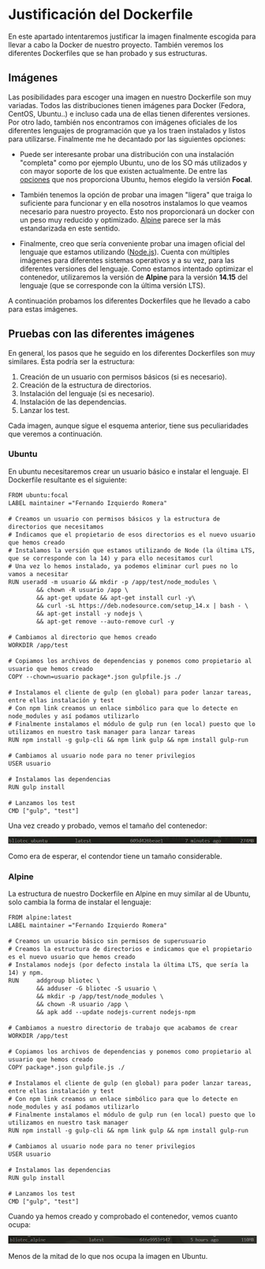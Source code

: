 # Justificación del Dockerfile
En este apartado intentaremos justificar la imagen finalmente escogida para llevar a cabo la Docker de nuestro proyecto. También veremos los diferentes Dockerfiles que se han probado y sus estructuras.

## Imágenes
Las posibilidades para escoger una imagen en nuestro Dockerfile son muy variadas. Todos las distribuciones tienen imágenes para Docker (Fedora, CentOS, Ubuntu..) e incluso cada una de ellas tienen diferentes versiones. Por otro lado, también nos encontramos con imágenes oficiales de los diferentes lenguajes de programación que ya los traen instalados y listos para utilizarse. Finalmente me he decantado por las siguientes opciones:

-  Puede ser interesante probar una distribución con una instalación "completa" como por ejemplo Ubuntu, uno de los SO más utilizados y con mayor soporte de los que existen actualmente. De entre las [opciones](https://hub.docker.com/_/ubuntu) que nos proporciona Ubuntu, hemos elegido la versión **Focal**.

- También tenemos la opción de probar una imagen "ligera" que traiga lo suficiente para funcionar y en ella nosotros instalamos lo que veamos necesario para nuestro proyecto. Esto nos proporcionará un docker con un peso muy reducido y optimizado. [Alpine](https://hub.docker.com/_/alpine) parece ser la más estandarizada en este sentido.

- Finalmente, creo que sería conveniente probar una imagen oficial del lenguaje que estamos utilizando ([Node.js](https://hub.docker.com/_/node)). Cuenta con múltiples imágenes para diferentes sistemas operativos y a su vez, para las diferentes versiones del lenguaje. Como estamos intentado optimizar el contenedor, utilizaremos la versión de **Alpine** para la versión **14.15** del lenguaje (que se corresponde con la última versión LTS).

A continuación probamos los diferentes Dockerfiles que he llevado a cabo para estas imágenes.

## Pruebas con las diferentes imágenes
En general, los pasos que he seguido en los diferentes Dockerfiles son muy similares. Esta podría ser la estructura:

1. Creación de un usuario con permisos básicos (si es necesario).
2. Creación de la estructura de directorios.
3. Instalación del lenguaje (si es necesario).
4. Instalación de las dependencias.
5. Lanzar los test.

Cada imagen, aunque sigue el esquema anterior, tiene sus peculiaridades que veremos a continuación.

### Ubuntu
En ubuntu necesitaremos crear un usuario básico e instalar el lenguaje. El Dockerfile resultante es el siguiente:

```
FROM ubuntu:focal
LABEL maintainer ="Fernando Izquierdo Romera"

# Creamos un usuario con permisos básicos y la estructura de directorios que necesitamos
# Indicamos que el propietario de esos directorios es el nuevo usuario que hemos creado
# Instalamos la versión que estamos utilizando de Node (la última LTS, que se corresponde con la 14) y para ello necesitamos curl
# Una vez lo hemos instalado, ya podemos eliminar curl pues no lo vamos a necesitar
RUN useradd -m usuario && mkdir -p /app/test/node_modules \
        && chown -R usuario /app \
        && apt-get update && apt-get install curl -y\
        && curl -sL https://deb.nodesource.com/setup_14.x | bash - \
        && apt-get install -y nodejs \
        && apt-get remove --auto-remove curl -y

# Cambiamos al directorio que hemos creado
WORKDIR /app/test

# Copiamos los archivos de dependencias y ponemos como propietario al usuario que hemos creado
COPY --chown=usuario package*.json gulpfile.js ./

# Instalamos el cliente de gulp (en global) para poder lanzar tareas, entre ellas instalación y test
# Con npm link creamos un enlace simbólico para que lo detecte en node_modules y así podamos utilizarlo
# Finalmente instalamos el módulo de gulp run (en local) puesto que lo utilizamos en nuestro task manager para lanzar tareas
RUN npm install -g gulp-cli && npm link gulp && npm install gulp-run

# Cambiamos al usuario node para no tener privilegios
USER usuario

# Instalamos las dependencias
RUN gulp install

# Lanzamos los test
CMD ["gulp", "test"]
```

Una vez creado y probado, vemos el tamaño del contenedor:

![Size ubuntu](./docker_img/ubuntu.png)

Como era de esperar, el contendor tiene un tamaño considerable.

### Alpine
La estructura de nuestro Dockerfile en Alpine en muy similar al de Ubuntu, solo cambia la forma de instalar el lenguaje:

```
FROM alpine:latest
LABEL maintainer ="Fernando Izquierdo Romera"

# Creamos un usuario básico sin permisos de superusuario
# Creamos la estructura de directorios e indicamos que el propietario es el nuevo usuario que hemos creado
# Instalamos nodejs (por defecto instala la última LTS, que sería la 14) y npm. 
RUN     addgroup bliotec \
        && adduser -G bliotec -S usuario \
        && mkdir -p /app/test/node_modules \
        && chown -R usuario /app \
        && apk add --update nodejs-current nodejs-npm

# Cambiamos a nuestro directorio de trabajo que acabamos de crear
WORKDIR /app/test

# Copiamos los archivos de dependencias y ponemos como propietario al usuario que hemos creado
COPY package*.json gulpfile.js ./

# Instalamos el cliente de gulp (en global) para poder lanzar tareas, entre ellas instalación y test
# Con npm link creamos un enlace simbólico para que lo detecte en node_modules y así podamos utilizarlo
# Finalmente instalamos el módulo de gulp run (en local) puesto que lo utilizamos en nuestro task manager
RUN npm install -g gulp-cli && npm link gulp && npm install gulp-run

# Cambiamos al usuario node para no tener privilegios
USER usuario

# Instalamos las dependencias
RUN gulp install

# Lanzamos los test
CMD ["gulp", "test"]
```

Cuando ya hemos creado y comprobado el contenedor, vemos cuanto ocupa:

![Size alpine](./docker_img/alpine.png)

Menos de la mitad de lo que nos ocupa la imagen en Ubuntu.